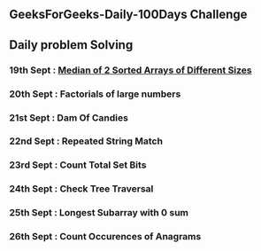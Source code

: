 ## GeeksForGeeks-Daily-100Days Challenge
## Daily problem Solving



### 19th Sept : [Median of 2 Sorted Arrays of Different Sizes](https://github.com/baazis/GeeksForGeeks-100-Days-Challenge/blob/main/DAY-1:%20MedianSortedArray/DAY1-MedianSortedArrays.cpp)
### 20th Sept : Factorials of large numbers
### 21st Sept : Dam Of Candies
### 22nd Sept : Repeated String Match
### 23rd Sept : Count Total Set Bits
### 24th Sept : Check Tree Traversal
### 25th Sept : Longest Subarray with 0 sum
### 26th Sept : Count Occurences of Anagrams 
